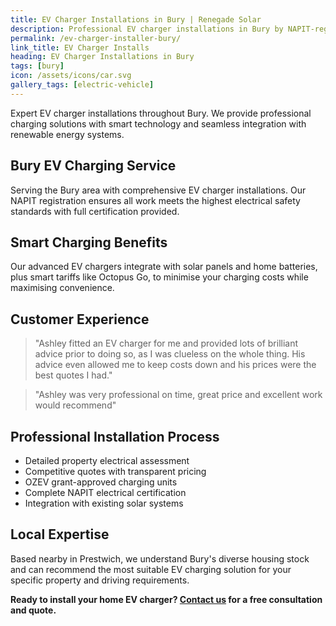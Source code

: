 ```yaml
---
title: EV Charger Installations in Bury | Renegade Solar
description: Professional EV charger installations in Bury by NAPIT-registered electrician. Smart charging solutions with competitive pricing.
permalink: /ev-charger-installer-bury/
link_title: EV Charger Installs
heading: EV Charger Installations in Bury
tags: [bury]
icon: /assets/icons/car.svg
gallery_tags: [electric-vehicle]
---
```


Expert EV charger installations throughout Bury. We provide professional charging solutions with smart technology and seamless integration with renewable energy systems.

## Bury EV Charging Service

Serving the Bury area with comprehensive EV charger installations. Our NAPIT registration ensures all work meets the highest electrical safety standards with full certification provided.

## Smart Charging Benefits

Our advanced EV chargers integrate with solar panels and home batteries, plus smart tariffs like Octopus Go, to minimise your charging costs while maximising convenience.

## Customer Experience

> "Ashley fitted an EV charger for me and provided lots of brilliant advice prior to doing so, as I was clueless on the whole thing. His advice even allowed me to keep costs down and his prices were the best quotes I had."

> "Ashley was very professional on time, great price and excellent work would recommend"

## Professional Installation Process

- Detailed property electrical assessment
- Competitive quotes with transparent pricing
- OZEV grant-approved charging units
- Complete NAPIT electrical certification
- Integration with existing solar systems

## Local Expertise

Based nearby in Prestwich, we understand Bury's diverse housing stock and can recommend the most suitable EV charging solution for your specific property and driving requirements.

**Ready to install your home EV charger? [Contact us](/contact/) for a free consultation and quote.**
